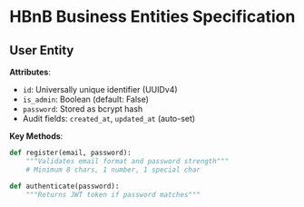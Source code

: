 # HBnB Business Entities Specification

## User Entity
**Attributes**:
- `id`: Universally unique identifier (UUIDv4)
- `is_admin`: Boolean (default: False)
- `password`: Stored as bcrypt hash
- Audit fields: `created_at`, `updated_at` (auto-set)

**Key Methods**:
```python
def register(email, password):
    """Validates email format and password strength"""
    # Minimum 8 chars, 1 number, 1 special char

def authenticate(password):
    """Returns JWT token if password matches"""
